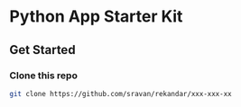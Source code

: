 # Python App Starter Kit

## Get Started

### Clone this repo

```bash
git clone https://github.com/sravan/rekandar/xxx-xxx-xx
```
